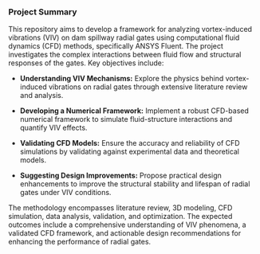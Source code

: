 ### Project Summary

This repository aims to develop a framework for analyzing vortex-induced vibrations (VIV) on dam spillway radial gates using computational fluid dynamics (CFD) methods, specifically ANSYS Fluent. The project investigates the complex interactions between fluid flow and structural responses of the gates. Key objectives include:

- **Understanding VIV Mechanisms:** Explore the physics behind vortex-induced vibrations on radial gates through extensive literature review and analysis.
  
- **Developing a Numerical Framework:** Implement a robust CFD-based numerical framework to simulate fluid-structure interactions and quantify VIV effects.
  
- **Validating CFD Models:** Ensure the accuracy and reliability of CFD simulations by validating against experimental data and theoretical models.
  
- **Suggesting Design Improvements:** Propose practical design enhancements to improve the structural stability and lifespan of radial gates under VIV conditions.

The methodology encompasses literature review, 3D modeling, CFD simulation, data analysis, validation, and optimization. The expected outcomes include a comprehensive understanding of VIV phenomena, a validated CFD framework, and actionable design recommendations for enhancing the performance of radial gates.

